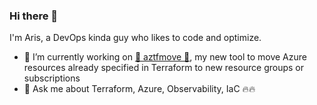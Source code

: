 ### Hi there 👋

I'm Aris, a DevOps kinda guy who likes to code and optimize.

- 🔭 I’m currently working on [🥁 aztfmove 🥁](https://github.com/aristosvo/aztfmove), my new tool to move Azure resources already specified in Terraform to new resource groups or subscriptions
- 💬 Ask me about Terraform, Azure, Observability, IaC 🔥🔥


<!--
**aristosvo/aristosvo** is a ✨ _special_ ✨ repository because its `README.md` (this file) appears on your GitHub profile.

Here are some ideas to get you started:


-->
